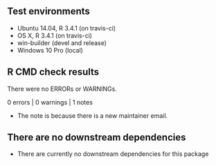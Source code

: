 ## Test environments

* Ubuntu 14.04, R 3.4.1 (on travis-ci)
* OS X, R 3.4.1 (on travis-ci)
* win-builder (devel and release)
* Windows 10 Pro (local)

## R CMD check results

There were no ERRORs or WARNINGs.

0 errors | 0 warnings | 1 notes

* The note is because there is a new maintainer email.

## There are no downstream dependencies

* There are currently no downstream dependencies for this package
  
